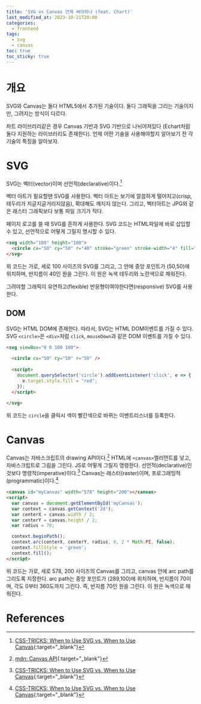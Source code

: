 ```yaml
---
title: 'SVG vs Canvas 언제 써야하나 (feat. Chart)'
last_modified_at: 2023-10-21T20:00
categories:
  - frontend
tags:
  - svg
  - canvas
toc: true
toc_sticky: true
---
```



# 개요
SVG와 Canvas는 둘다 HTML5에서 추가된 기술이다. 
둘다 그래픽을 그리는 기술이지만, 그려지는 방식이 다르다.

차트 라이브러리같은 경우 Canvas 기반과 SVG 기반으로 나뉘어져있다 (Echart처럼 둘다 지원하는 라이브러리도 존재한다).
언제 어떤 기술을 사용해야할지 알아보기 전 각 기술의 특징을 알아보자.

# SVG 
SVG는 벡터(vector)이며 선언적(declarative)이다.[^fn1]

벡터 아트가 필요할땐 SVG를 사용한다.
벡터 아트는 보기에 깔끔하게 떨어지고(crisp, 테두리가 지글지글거리지않음), 확대해도 깨지지 않는다. 그리고, 벡터아트는 JPG와 같은 래스터 그래픽보다 보통 파일 크기가 작다. 

페이지 로고를 쓸 때 SVG를 흔하게 사용한다. SVG 코드는 HTML파일에 바로 삽입할 수 있고, 선언적으로 어떻게 그릴지 명시할 수 있다. 
```html 
<svg width="100" height="100">
  <circle cx="50" cy="50" r="40" stroke="green" stroke-width="4" fill="yellow" />
</svg>
```
위 코드는 가로, 세로 100 사이즈의 SVG를 그리고, 그 안에 중앙 포인트가 (50,50)에 위치하며, 반지름이 40인 원을 그린다.
이 원은 녹색 테두리와 노란색으로 채워진다.


그려야할 그래픽이 유연하고(flexible) 반응형이여야한다면(responsive) SVG를 사용한다.

## DOM 
SVG는 HTML DOM에 존재한다. 따라서, SVG는 HTML DOM이벤트를 가질 수 있다.
SVG `<circle>`은 `<div>`처럼 `click`, `mouseDown`과 같은 DOM 이벤트를 가질 수 있다.

```html
<svg viewBox="0 0 100 100">
  
  <circle cx="50" cy="50" r="50" />
  
  <script>
    document.querySelector('circle').addEventListener('click', e => {
      e.target.style.fill = "red";
    });
  </script>
  
</svg>
```
위 코드는 `circle`을 클릭시 색이 빨간색으로 바뀌는 이벤트리스너를 등록한다. 

# Canvas
Canvas는 자바스크립트의 drawing API이다.[^fn3]
HTML에 `<canvas>`엘리먼트를 넣고, 자바스크립트로 그림을 그린다.
JS로 어떻게 그릴지 명령한다. 선언적(declarative)인것보다 명령적(imperative)이다.[^fn1]
Canvas는 래스터(raster)이며, 프로그래밍적(programmatic)이다.[^fn1]

```html
<canvas id="myCanvas" width="578" height="200"></canvas>
<script>
  var canvas = document.getElementById('myCanvas');
  var context = canvas.getContext('2d');
  var centerX = canvas.width / 2;
  var centerY = canvas.height / 2;
  var radius = 70;

  context.beginPath();
  context.arc(centerX, centerY, radius, 0, 2 * Math.PI, false);
  context.fillStyle = 'green';
  context.fill();
</script>
```
위 코드는 가로, 세로 578, 200 사이즈의 Canvas를 그리고, 
canvas 안에 arc path를 그리도록 지정한다. arc path는 중앙 포인트가 (289,100)에 위치하며, 반지름이 70이며, 각도 0부터 360도까지 그린다. 
즉, 반지름 70인 원을 그린다. 이 원은 녹색으로 채워진다.

# References
[^fn1]: [CSS-TRICKS: When to Use SVG vs. When to Use Canvas](https://css-tricks.com/when-to-use-svg-vs-when-to-use-canvas/){:target="_blank"}
[^fn2]: [LogRocket: Using SVG vs. Canvas: A short guide](https://blog.logrocket.com/svg-vs-canvas/){:target="_blank"}
[^fn3]: [mdn: Canvas API](https://developer.mozilla.org/en-US/docs/Web/API/Canvas_API){:target="_blank"}